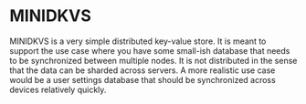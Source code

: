 # MINIDKVS

MINIDKVS is a very simple distributed key-value store. It is meant to support
the use case where you have some small-ish database that needs to be
synchronized between multiple nodes. It is not distributed in the sense that
the data can be sharded across servers. A more realistic use case would be a
user settings database that should be synchronized across devices relatively
quickly.